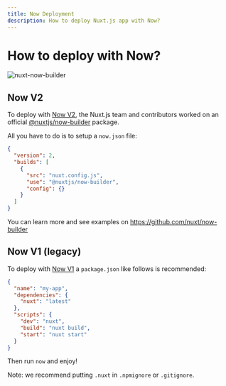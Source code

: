 ```yaml
---
title: Now Deployment
description: How to deploy Nuxt.js app with Now?
---
```


# How to deploy with Now?

![nuxt-now-builder](https://user-images.githubusercontent.com/904724/61308402-7a752d00-a7f0-11e9-9502-23731ccd00fd.png)

## Now V2

To deploy with [Now V2](https://zeit.co/now), the Nuxt.js team and contributors worked on an official [@nuxtjs/now-builder](https://github.com/nuxt/now-builder) package.

All you have to do is to setup a `now.json` file:

```json
{
  "version": 2,
  "builds": [
    {
      "src": "nuxt.config.js",
      "use": "@nuxtjs/now-builder",
      "config": {}
    }
  ]
}
```

You can learn more and see examples on https://github.com/nuxt/now-builder


## Now V1 (legacy)

To deploy with [Now V1](https://zeit.co/now) a `package.json` like follows is recommended:

```json
{
  "name": "my-app",
  "dependencies": {
    "nuxt": "latest"
  },
  "scripts": {
    "dev": "nuxt",
    "build": "nuxt build",
    "start": "nuxt start"
  }
}
```

Then run `now` and enjoy!

Note: we recommend putting `.nuxt` in `.npmignore` or `.gitignore`.

